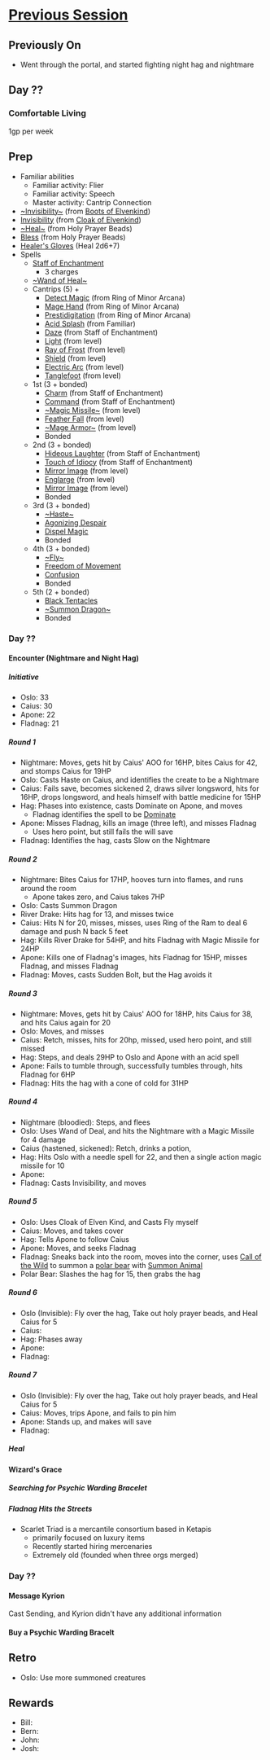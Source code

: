 # [Previous Session](./2021-07-05.md)

## Previously On

- Went through the portal, and started fighting night hag and nightmare

## Day ??

### Comfortable Living

1gp per week

## Prep

- Familiar abilities
  - Familiar activity: Flier
  - Familiar activity: Speech
  - Master activity: Cantrip Connection
- [~Invisibility~](https://pf2.d20pfsrd.com/spell/see-invisibility/) (from [Boots of Elvenkind](https://2e.aonprd.com/Equipment.aspx?ID=413))
- [Invisibility](https://pf2.d20pfsrd.com/spell/see-invisibility/) (from [Cloak of Elvenkind](https://2e.aonprd.com/Equipment.aspx?ID=424))
- [~Heal~](https://2e.aonprd.com/Equipment.aspx?ID=256) (from Holy Prayer Beads)
- [Bless](https://2e.aonprd.com/Spells.aspx?ID=25) (from Holy Prayer Beads)
- [Healer's Gloves](https://2e.aonprd.com/Equipment.aspx?ID=444) (Heal 2d6+7)
- Spells
  - [Staff of Enchantment](https://pf2.easytool.es/index.php?id=2788)
    - 3 charges
  - [~Wand of Heal~](https://pf2.easytool.es/index.php?id=2803)
  - Cantrips (5) + 
    - [Detect Magic](https://pf2.d20pfsrd.com/spell/detect-magic/) (from Ring of Minor Arcana)
    - [Mage Hand](https://pf2.d20pfsrd.com/spell/mage-hand/) (from Ring of Minor Arcana)
    - [Prestidigitation](https://pf2.d20pfsrd.com/spell/prestidigitation/) (from Ring of Minor Arcana)
    - [Acid Splash](https://pf2.d20pfsrd.com/spell/acid-splash/) (from Familiar)
    - [Daze](https://pf2.d20pfsrd.com/spell/daze/) (from Staff of Enchantment)
    - [Light](https://pf2.d20pfsrd.com/spell/light/) (from level)
    - [Ray of Frost](https://pf2.d20pfsrd.com/spell/ray-of-frost/) (from level)
    - [Shield](https://pf2.d20pfsrd.com/spell/shield/) (from level)
    - [Electric Arc](https://pf2.d20pfsrd.com/spell/electric-arc/) (from level)
    - [Tanglefoot](https://pf2.d20pfsrd.com/spell/tanglefoot/) (from level)
  - 1st (3 + bonded)
    - [Charm](https://pf2.d20pfsrd.com/spell/charm/) (from Staff of Enchantment)
    - [Command](https://pf2.d20pfsrd.com/spell/command/) (from Staff of Enchantment)
    - [~Magic Missile~](https://pf2.d20pfsrd.com/spell/magic-missile/) (from level)
    - [Feather Fall](https://pf2.d20pfsrd.com/spell/feather-fall/) (from level)
    - [~Mage Armor~](https://pf2.d20pfsrd.com/spell/mage-armor/) (from level)
    - Bonded
  - 2nd (3 + bonded)
    - [Hideous Laughter](https://pf2.d20pfsrd.com/spell/hideous-laughter/) (from Staff of Enchantment)
    - [Touch of Idiocy](https://pf2.d20pfsrd.com/spell/touch-of-idiocy/) (from Staff of Enchantment)
    - [Mirror Image](https://pf2.d20pfsrd.com/spell/mirror-image/) (from level)
    - [Englarge](https://pf2.d20pfsrd.com/spell/enlarge/) (from level)
    - [Mirror Image](https://pf2.d20pfsrd.com/spell/mirror-image/) (from level)
    - Bonded
  - 3rd (3 + bonded)
    - [~Haste~](https://pf2.d20pfsrd.com/spell/haste)
    - [Agonizing Despair](https://pf2.d20pfsrd.com/spell/agonizing-despair) 
    - [Dispel Magic](https://pf2.d20pfsrd.com/spell/dispel-magic/)
    - Bonded
  - 4th (3 + bonded)
    - [~Fly~](https://pf2.d20pfsrd.com/spell/fly/)
    - [Freedom of Movement](https://pf2.d20pfsrd.com/spell/freedom-of-movement/)
    - [Confusion](https://pf2.d20pfsrd.com/spell/confusion/)
    - Bonded
  - 5th (2 + bonded)
    - [Black Tentacles](https://pf2.d20pfsrd.com/spell/black-tentacles/)
    - [~Summon Dragon~](https://pf2.d20pfsrd.com/spell/summon-dragon/)
    - Bonded

### Day ??

#### Encounter (Nightmare and Night Hag)

##### Initiative

- Oslo: 33
- Caius: 30
- Apone: 22
- Fladnag: 21

##### Round 1

- Nightmare: Moves, gets hit by Caius' AOO for 16HP, bites Caius for 42, and stomps Caius for 19HP
- Oslo: Casts Haste on Caius, and identifies the create to be a Nightmare
- Caius: Fails save, becomes sickened 2, draws silver longsword, hits for 16HP, drops longsword, and heals himself with battle medicine for 15HP
- Hag: Phases into existence, casts Dominate on Apone, and moves
   - Fladnag identifies the spell to be [Dominate](https://pf2.d20pfsrd.com/spell/dominate/)
- Apone: Misses Fladnag, kills an image (three left), and misses Fladnag
   - Uses hero point, but still fails the will save
- Fladnag: Identifies the hag, casts Slow on the Nightmare

##### Round 2

- Nightmare: Bites Caius for 17HP, hooves turn into flames, and runs around the room
   - Apone takes zero, and Caius takes 7HP
- Oslo: Casts Summon Dragon
- River Drake: Hits hag for 13, and misses twice
- Caius: Hits N for 20, misses, misses, uses Ring of the Ram to deal 6 damage and push N back 5 feet
- Hag: Kills River Drake for 54HP, and hits Fladnag with Magic Missile for 24HP
- Apone: Kills one of Fladnag's images, hits Fladnag for 15HP, misses Fladnag, and misses Fladnag
- Fladnag: Moves, casts Sudden Bolt, but the Hag avoids it

##### Round 3

- Nightmare: Moves, gets hit by Caius' AOO for 18HP, hits Caius for 38, and hits Caius again for 20
- Oslo: Moves, and misses
- Caius: Retch, misses, hits for 20hp, missed, used hero point, and still missed
- Hag: Steps, and deals 29HP to Oslo and Apone with an acid spell
- Apone: Fails to tumble through, successfully tumbles through, hits Fladnag for 6HP
- Fladnag: Hits the hag with a cone of cold for 31HP

##### Round 4

- Nightmare (bloodied): Steps, and flees
- Oslo: Uses Wand of Deal, and hits the Nightmare with a Magic Missile for 4 damage
- Caius (hastened, sickened): Retch, drinks a potion, 
- Hag: Hits Oslo with a needle spell for 22, and then a single action magic missile for 10
- Apone: 
- Fladnag: Casts Invisibility, and moves

##### Round 5

- Oslo: Uses Cloak of Elven Kind, and Casts Fly myself
- Caius: Moves, and takes cover
- Hag: Tells Apone to follow Caius
- Apone: Moves, and seeks Fladnag
- Fladnag: Sneaks back into the room, moves into the corner, uses [Call of the Wild](https://2e.aonprd.com/Feats.aspx?ID=317) to summon a [polar bear](https://pf2.d20pfsrd.com/monster/bear-polar/) with [Summon Animal](https://pf2.d20pfsrd.com/spell/summon-animal/)
- Polar Bear: Slashes the hag for 15, then grabs the hag 

##### Round 6

- Oslo (Invisible): Fly over the hag, Take out holy prayer beads, and Heal Caius for 5
- Caius: 
- Hag: Phases away
- Apone: 
- Fladnag: 

##### Round 7

- Oslo (Invisible): Fly over the hag, Take out holy prayer beads, and Heal Caius for 5
- Caius: Moves, trips Apone, and fails to pin him
- Apone: Stands up, and makes will save
- Fladnag: 

##### Heal

#### Wizard's Grace

##### Searching for Psychic Warding Bracelet

##### Fladnag Hits the Streets

- Scarlet Triad is a mercantile consortium based in Ketapis
   - primarily focused on luxury items
   - Recently started hiring mercenaries
   - Extremely old (founded when three orgs merged)

### Day ??

#### Message Kyrion

Cast Sending, and Kyrion didn't have any additional information

#### Buy a Psychic Warding Bracelt
  
## Retro

- Oslo: Use more summoned creatures

## Rewards

- Bill: 
- Bern: 
- John: 
- Josh: 
